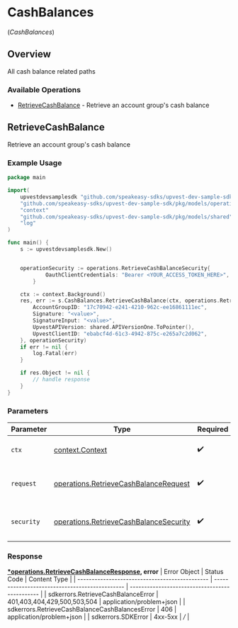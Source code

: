 # CashBalances
(*CashBalances*)

## Overview

All cash balance related paths

### Available Operations

* [RetrieveCashBalance](#retrievecashbalance) - Retrieve an account group's cash balance

## RetrieveCashBalance

Retrieve an account group's cash balance

### Example Usage

```go
package main

import(
	upvestdevsamplesdk "github.com/speakeasy-sdks/upvest-dev-sample-sdk"
	"github.com/speakeasy-sdks/upvest-dev-sample-sdk/pkg/models/operations"
	"context"
	"github.com/speakeasy-sdks/upvest-dev-sample-sdk/pkg/models/shared"
	"log"
)

func main() {
    s := upvestdevsamplesdk.New()


    operationSecurity := operations.RetrieveCashBalanceSecurity{
            OauthClientCredentials: "Bearer <YOUR_ACCESS_TOKEN_HERE>",
        }

    ctx := context.Background()
    res, err := s.CashBalances.RetrieveCashBalance(ctx, operations.RetrieveCashBalanceRequest{
        AccountGroupID: "17c70942-e241-4210-962c-ee16861111ec",
        Signature: "<value>",
        SignatureInput: "<value>",
        UpvestAPIVersion: shared.APIVersionOne.ToPointer(),
        UpvestClientID: "ebabcf4d-61c3-4942-875c-e265a7c2d062",
    }, operationSecurity)
    if err != nil {
        log.Fatal(err)
    }

    if res.Object != nil {
        // handle response
    }
}
```

### Parameters

| Parameter                                                                                            | Type                                                                                                 | Required                                                                                             | Description                                                                                          |
| ---------------------------------------------------------------------------------------------------- | ---------------------------------------------------------------------------------------------------- | ---------------------------------------------------------------------------------------------------- | ---------------------------------------------------------------------------------------------------- |
| `ctx`                                                                                                | [context.Context](https://pkg.go.dev/context#Context)                                                | :heavy_check_mark:                                                                                   | The context to use for the request.                                                                  |
| `request`                                                                                            | [operations.RetrieveCashBalanceRequest](../../pkg/models/operations/retrievecashbalancerequest.md)   | :heavy_check_mark:                                                                                   | The request object to use for the request.                                                           |
| `security`                                                                                           | [operations.RetrieveCashBalanceSecurity](../../pkg/models/operations/retrievecashbalancesecurity.md) | :heavy_check_mark:                                                                                   | The security requirements to use for the request.                                                    |


### Response

**[*operations.RetrieveCashBalanceResponse](../../pkg/models/operations/retrievecashbalanceresponse.md), error**
| Error Object                                   | Status Code                                    | Content Type                                   |
| ---------------------------------------------- | ---------------------------------------------- | ---------------------------------------------- |
| sdkerrors.RetrieveCashBalanceError             | 401,403,404,429,500,503,504                    | application/problem+json                       |
| sdkerrors.RetrieveCashBalanceCashBalancesError | 406                                            | application/problem+json                       |
| sdkerrors.SDKError                             | 4xx-5xx                                        | */*                                            |
